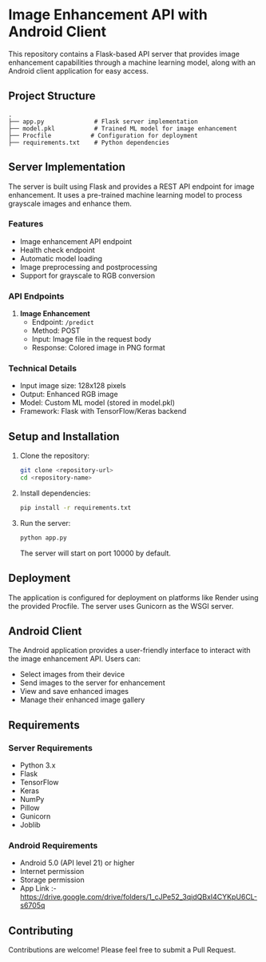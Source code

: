 # Image Enhancement API with Android Client

This repository contains a Flask-based API server that provides image enhancement capabilities through a machine learning model, along with an Android client application for easy access.

## Project Structure

```
.
├── app.py              # Flask server implementation
├── model.pkl           # Trained ML model for image enhancement
├── Procfile           # Configuration for deployment
├── requirements.txt    # Python dependencies

```

## Server Implementation

The server is built using Flask and provides a REST API endpoint for image enhancement. It uses a pre-trained machine learning model to process grayscale images and enhance them.

### Features

- Image enhancement API endpoint
- Health check endpoint
- Automatic model loading
- Image preprocessing and postprocessing
- Support for grayscale to RGB conversion

### API Endpoints

1. **Image Enhancement**
   - Endpoint: `/predict`
   - Method: POST
   - Input: Image file in the request body
   - Response: Colored image in PNG format

### Technical Details

- Input image size: 128x128 pixels
- Output: Enhanced RGB image
- Model: Custom ML model (stored in model.pkl)
- Framework: Flask with TensorFlow/Keras backend

## Setup and Installation

1. Clone the repository:
   ```bash
   git clone <repository-url>
   cd <repository-name>
   ```

2. Install dependencies:
   ```bash
   pip install -r requirements.txt
   ```

3. Run the server:
   ```bash
   python app.py
   ```
   The server will start on port 10000 by default.

## Deployment

The application is configured for deployment on platforms like Render using the provided Procfile. The server uses Gunicorn as the WSGI server.

## Android Client

The Android application provides a user-friendly interface to interact with the image enhancement API. Users can:

- Select images from their device
- Send images to the server for enhancement
- View and save enhanced images
- Manage their enhanced image gallery

## Requirements

### Server Requirements
- Python 3.x
- Flask
- TensorFlow
- Keras
- NumPy
- Pillow
- Gunicorn
- Joblib

### Android Requirements
- Android 5.0 (API level 21) or higher
- Internet permission
- Storage permission
- App Link :-https://drive.google.com/drive/folders/1_cJPe52_3qidQBxI4CYKpU6CL-s6705q
## Contributing

Contributions are welcome! Please feel free to submit a Pull Request.



 